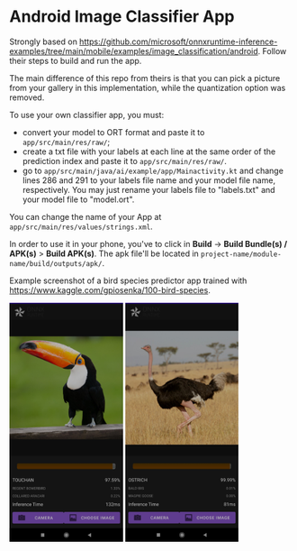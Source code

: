 # Android Image Classifier App

Strongly based on https://github.com/microsoft/onnxruntime-inference-examples/tree/main/mobile/examples/image_classification/android.
Follow their steps to build and run the app.

The main difference of this repo from theirs is that you can pick a picture from your gallery in this implementation, 
while the quantization option was removed.

To use your own classifier app, you must:

- convert your model to ORT format and paste it to `app/src/main/res/raw/`;
- create a txt file with your labels at each line at the same order of the prediction index and paste it to `app/src/main/res/raw/`.
- go to `app/src/main/java/ai/example/app/Mainactivity.kt` and change lines 286 and 291 to your labels 
file name and your model file name, respectively. You may just rename your labels file to "labels.txt" and your model file to "model.ort".

You can change the name of your App at `app/src/main/res/values/strings.xml`.

In order to use it in your phone, you've to click in **Build** -> **Build Bundle(s) / APK(s)** > **Build APK(s)**. 
The apk file'll be located in `project-name/module-name/build/outputs/apk/`.

Example screenshot of a bird species predictor app trained with https://www.kaggle.com/gpiosenka/100-bird-species.

<img width=40% src="images/touchan.jpg" alt="App Screenshot"/>    <img width=40% src="images/ostrich.jpg" alt="App Screenshot"/>

